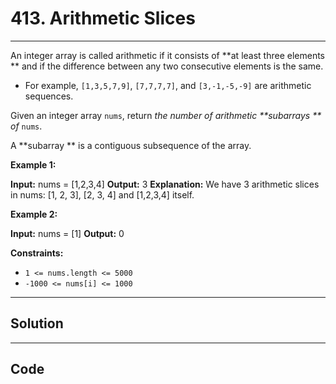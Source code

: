 # 413. Arithmetic Slices

---

An integer array is called arithmetic if it consists of **at least three elements ** and if the difference between any two consecutive elements is the same.

  * For example, `[1,3,5,7,9]`, `[7,7,7,7]`, and `[3,-1,-5,-9]` are arithmetic sequences.



Given an integer array `nums`, return _the number of arithmetic **subarrays ** of_ `nums`.

A **subarray ** is a contiguous subsequence of the array.

 

**Example 1:**


**Input:** nums = [1,2,3,4]
**Output:** 3
**Explanation:** We have 3 arithmetic slices in nums: [1, 2, 3], [2, 3, 4] and [1,2,3,4] itself.


**Example 2:**


**Input:** nums = [1]
**Output:** 0


 

**Constraints:**

  * `1 <= nums.length <= 5000`
  * `-1000 <= nums[i] <= 1000`

---

## Solution



---

## Code
```python


```